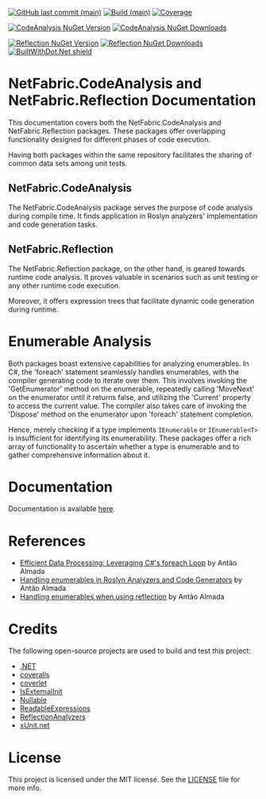 [![GitHub last commit (main)](https://img.shields.io/github/last-commit/NetFabric/NetFabric.CodeAnalysis/main.svg?style=flat-square&logo=github)](https://github.com/NetFabric/NetFabric.CodeAnalysis/commits/main)
[![Build (main)](https://img.shields.io/github/actions/workflow/status/NetFabric/NetFabric.CodeAnalysis/dotnetcore.yml?style=flat-square&logo=github)](https://github.com/NetFabric/NetFabric.CodeAnalysis/actions)
[![Coverage](https://img.shields.io/coveralls/github/NetFabric/NetFabric.CodeAnalysis/main?style=flat-square&logo=coveralls)](https://coveralls.io/github/NetFabric/NetFabric.CodeAnalysis)

[![CodeAnalysis NuGet Version](https://img.shields.io/nuget/v/NetFabric.CodeAnalysis.svg?style=flat-square&label=CodeAnalysis%20nuget&logo=nuget)](https://www.nuget.org/packages/NetFabric.CodeAnalysis/)
[![CodeAnalysis NuGet Downloads](https://img.shields.io/nuget/dt/NetFabric.CodeAnalysis?style=flat-square&label=CodeAnalysis%20downloads&logo=nuget)](https://www.nuget.org/packages/NetFabric.CodeAnalysis/)

[![Reflection NuGet Version](https://img.shields.io/nuget/v/NetFabric.Reflection.svg?style=flat-square&label=Reflection%20nuget&logo=nuget)](https://www.nuget.org/packages/NetFabric.Reflection/)
[![Reflection NuGet Downloads](https://img.shields.io/nuget/dt/NetFabric.Reflection.svg?style=flat-square&label=Reflection%20downloads&logo=nuget)](https://www.nuget.org/packages/NetFabric.Reflection/)
[![BuiltWithDot.Net shield](https://builtwithdot.net/project/509/netfabric-codeanalysis-csharp-net-core/badge)](https://builtwithdot.net/project/509/netfabric-codeanalysis-csharp-net-core)

# NetFabric.CodeAnalysis and NetFabric.Reflection Documentation

This documentation covers both the NetFabric.CodeAnalysis and NetFabric.Reflection packages. These packages offer overlapping functionality designed for different phases of code execution.

Having both packages within the same repository facilitates the sharing of common data sets among unit tests.

## NetFabric.CodeAnalysis

The NetFabric.CodeAnalysis package serves the purpose of code analysis during compile time. It finds application in Roslyn analyzers' implementation and code generation tasks.

## NetFabric.Reflection

The NetFabric.Reflection package, on the other hand, is geared towards runtime code analysis. It proves valuable in scenarios such as unit testing or any other runtime code execution.

Moreover, it offers expression trees that facilitate dynamic code generation during runtime.

# Enumerable Analysis

Both packages boast extensive capabilities for analyzing enumerables. In C#, the 'foreach' statement seamlessly handles enumerables, with the compiler generating code to iterate over them. This involves invoking the 'GetEnumerator' method on the enumerable, repeatedly calling 'MoveNext' on the enumerator until it returns false, and utilizing the 'Current' property to access the current value. The compiler also takes care of invoking the 'Dispose' method on the enumerator upon 'foreach' statement completion.

Hence, merely checking if a type implements `IEnumerable` or `IEnumerable<T>` is insufficient for identifying its enumerability. These packages offer a rich array of functionality to ascertain whether a type is enumerable and to gather comprehensive information about it.

# Documentation

Documentation is available [here](https://netfabric.github.io/NetFabric.CodeAnalysis/).

# References

-   [Efficient Data Processing: Leveraging C#'s foreach Loop](https://www.linkedin.com/pulse/efficient-data-processing-leveraging-cs-foreach-loop-ant%C3%A3o-almada) by Antão Almada
-   [Handling enumerables in Roslyn Analyzers and Code Generators](https://www.linkedin.com/pulse/handling-enumerables-roslyn-analyzers-code-generators-ant%C3%A3o-almada) by Antão Almada
-   [Handling enumerables when using reflection](https://www.linkedin.com/pulse/handling-enumerables-when-using-reflection-ant%C3%A3o-almada) by Antão Almada

# Credits

The following open-source projects are used to build and test this project:

-   [.NET](https://github.com/dotnet)
-   [coveralls](https://coveralls.io)
-   [coverlet](https://github.com/tonerdo/coverlet)
-   [IsExternalInit](https://github.com/manuelroemer/IsExternalInit)
-   [Nullable](https://github.com/manuelroemer/Nullable)
-   [ReadableExpressions](https://github.com/agileobjects/ReadableExpressions)
-   [ReflectionAnalyzers](https://github.com/DotNetAnalyzers/ReflectionAnalyzers)
-   [xUnit.net](https://xunit.net/)

# License

This project is licensed under the MIT license. See the [LICENSE](LICENSE) file for more info.
